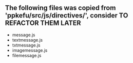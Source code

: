 ## The following files was copied from 'ppkefu/src/js/directives/', consider TO REFACTOR THEM LATER

- message.js
- textmessage.js
- txtmessage.js
- imagemessage.js
- filemessage.js